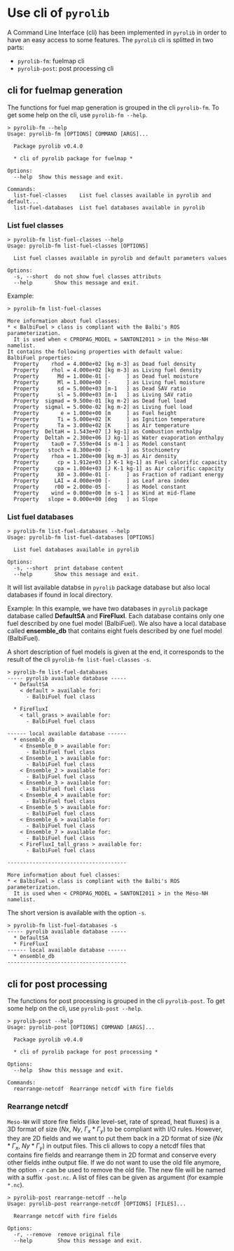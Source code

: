 # Use cli of `pyrolib`

A Command Line Interface (cli) has been implemented in `pyrolib` in order to have an easy access to some features.
The `pyrolib` cli is splitted in two parts:
- `pyrolib-fm`: fuelmap cli
- `pyrolib-post`: post processing cli

## cli for fuelmap generation

The functions for fuel map generation is grouped in the cli `pyrolib-fm`.
To get some help on the cli, use `pyrolib-fm --help`.

```
> pyrolib-fm --help
Usage: pyrolib-fm [OPTIONS] COMMAND [ARGS]...

  Package pyrolib v0.4.0

  * cli of pyrolib package for fuelmap *

Options:
  --help  Show this message and exit.

Commands:
  list-fuel-classes    List fuel classes available in pyrolib and default...
  list-fuel-databases  List fuel databases available in pyrolib
```

### List fuel classes

```
> pyrolib-fm list-fuel-classes --help
Usage: pyrolib-fm list-fuel-classes [OPTIONS]

  List fuel classes available in pyrolib and default parameters values

Options:
  -s, --short  do not show fuel classes attributs
  --help       Show this message and exit.
```

Example:
```
> pyrolib-fm list-fuel-classes

More information about fuel classes:
* < BalbiFuel > class is compliant with the Balbi's ROS parameterization.
  It is used when < CPROPAG_MODEL = SANTONI2011 > in the Méso-NH namelist.
It contains the following properties with default value:
BalbiFuel properties:
  Property    rhod = 4.000e+02 [kg m-3] as Dead fuel density
  Property    rhol = 4.000e+02 [kg m-3] as Living fuel density
  Property      Md = 1.000e-01 [-     ] as Dead fuel moisture
  Property      Ml = 1.000e+00 [-     ] as Living fuel moisture
  Property      sd = 5.000e+03 [m-1   ] as Dead SAV ratio
  Property      sl = 5.000e+03 [m-1   ] as Living SAV ratio
  Property  sigmad = 9.500e-01 [kg m-2] as Dead fuel load
  Property  sigmal = 5.000e-02 [kg m-2] as Living fuel load
  Property       e = 1.000e+00 [m     ] as Fuel height
  Property      Ti = 5.000e+02 [K     ] as Ignition temperature
  Property      Ta = 3.000e+02 [K     ] as Air temperature
  Property  DeltaH = 1.543e+07 [J kg-1] as Combustion enthalpy
  Property  Deltah = 2.300e+06 [J kg-1] as Water evaporation enthalpy
  Property    tau0 = 7.559e+04 [s m-1 ] as Model constant
  Property   stoch = 8.300e+00 [-     ] as Stochiometry
  Property    rhoa = 1.200e+00 [kg m-3] as Air density
  Property      cp = 1.912e+03 [J K-1 kg-1] as Fuel calorific capacity
  Property     cpa = 1.004e+03 [J K-1 kg-1] as Air calorific capacity
  Property      X0 = 3.000e-01 [-     ] as Fraction of radiant energy
  Property     LAI = 4.000e+00 [-     ] as Leaf area index
  Property     r00 = 2.000e-05 [-     ] as Model constant
  Property    wind = 0.000e+00 [m s-1 ] as Wind at mid-flame
  Property   slope = 0.000e+00 [deg   ] as Slope
```

### List fuel databases

```
> pyrolib-fm list-fuel-databases --help
Usage: pyrolib-fm list-fuel-databases [OPTIONS]

  List fuel databases available in pyrolib

Options:
  -s, --short  print database content
  --help       Show this message and exit.
```

It will list available databse in `pyrolib` package database but also local databases if found in local directory.

Example:
In this example, we have two databases in `pyrolib` package database called **DefaultSA** and **FireFluxI**. Each database contains only one fuel described by one fuel model (BalbiFuel).
We also have a local database called **ensemble_db** that contains eight fuels described by one fuel model (BalbiFuel).

A short description of fuel models is given at the end, it corresponds to the result of the cli `pyrolib-fm list-fuel-classes -s`.
```
> pyrolib-fm list-fuel-databases
----- pyrolib available database -----
  * DefaultSA
    < default > available for:
      - BalbiFuel fuel class

  * FireFluxI
    < tall_grass > available for:
      - BalbiFuel fuel class

------ local available database ------
  * ensemble_db
    < Ensemble_0 > available for:
      - BalbiFuel fuel class
    < Ensemble_1 > available for:
      - BalbiFuel fuel class
    < Ensemble_2 > available for:
      - BalbiFuel fuel class
    < Ensemble_3 > available for:
      - BalbiFuel fuel class
    < Ensemble_4 > available for:
      - BalbiFuel fuel class
    < Ensemble_5 > available for:
      - BalbiFuel fuel class
    < Ensemble_6 > available for:
      - BalbiFuel fuel class
    < Ensemble_7 > available for:
      - BalbiFuel fuel class
    < FireFluxI_tall_grass > available for:
      - BalbiFuel fuel class

--------------------------------------

More information about fuel classes:
* < BalbiFuel > class is compliant with the Balbi's ROS parameterization.
  It is used when < CPROPAG_MODEL = SANTONI2011 > in the Méso-NH namelist.
```

The short version is available with the option `-s`.
```
> pyrolib-fm list-fuel-databases -s
----- pyrolib available database -----
  * DefaultSA
  * FireFluxI
------ local available database ------
  * ensemble_db
--------------------------------------
```

## cli for post processing

The functions for post processing is grouped in the cli `pyrolib-post`.
To get some help on the cli, use `pyrolib-post --help`.

```
> pyrolib-post --help
Usage: pyrolib-post [OPTIONS] COMMAND [ARGS]...

  Package pyrolib v0.4.0

  * cli of pyrolib package for post processing *

Options:
  --help  Show this message and exit.

Commands:
  rearrange-netcdf  Rearrange netcdf with fire fields
```

### Rearrange netcdf

`Meso-NH` will store fire fields (like level-set, rate of spread, heat fluxes) is a 3D format of size ($Nx$, $Ny$, $\Gamma_x * \Gamma_y$) to be compliant with I/O rules. However, they are 2D fields and we want to put them back in a 2D format of size ($Nx * \Gamma_x$, $Ny * \Gamma_y$) in output files.
This cli allows to copy a netcdf files that contains fire fields and rearrange them in 2D format and conserve every other fields inthe output file. If we do not want to use the old file anymore, the option `-r` can be used to remove the old file.
The new file will be named with a suffix `-post.nc`.
A list of files can be given as argument (for example `*.nc`).

```
> pyrolib-post rearrange-netcdf --help
Usage: pyrolib-post rearrange-netcdf [OPTIONS] [FILES]...

  Rearrange netcdf with fire fields

Options:
  -r, --remove  remove original file
  --help        Show this message and exit.
```
